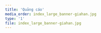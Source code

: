 ```yaml
---
title: 'Quảng cáo'
media_order: index_large_banner-giahan.jpg
type: '1'
file: index_large_banner-giahan.jpg
---
```


